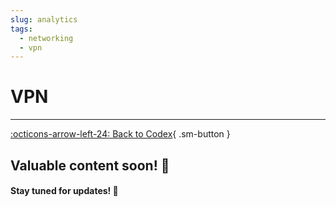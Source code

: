 ```yaml
---
slug: analytics
tags:
  - networking
  - vpn
---
```


# **VPN**

---

[:octicons-arrow-left-24: Back to Codex](../index.md){ .sm-button }

## Valuable content soon! 🚀  
#### Stay tuned for updates! 🌟